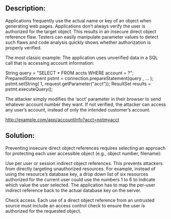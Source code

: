 ## Description:

Applications frequently use the actual name or key of an object when generating web pages. 
Applications don’t always verify the user is authorized for the target object. 
This results in an insecure direct object reference flaw. Testers can easily manipulate parameter 
values to detect such flaws and code analysis quickly shows whether authorization is properly verified.

The most classic example:
The application uses unverified data in a SQL call that is accessing account information:

String query = "SELECT * FROM accts WHERE account = ?";
PreparedStatement pstmt = connection.prepareStatement(query , ... );
pstmt.setString( 1, request.getParameter("acct"));
ResultSet results = pstmt.executeQuery();

The attacker simply modifies the ‘acct’ parameter in their browser to send whatever 
account number they want. If not verified, the attacker can access any user’s account, instead of 
only the intended customer’s account.

http://example.com/app/accountInfo?acct=notmyacct

## Solution:

Preventing insecure direct object references requires selecting an approach 
for protecting each user accessible object (e.g., object number, filename):

Use per user or session indirect object references. This prevents attackers from directly 
targeting unauthorized resources. For example, instead of using the resource’s database key, 
a drop down list of six resources authorized for the current user could use the numbers 1 to 6 to 
indicate which value the user selected. The application has to map the per-user indirect reference 
back to the actual database key on the server.

Check access. Each use of a direct object reference from an untrusted source must include an access control 
check to ensure the user is authorized for the requested object.
